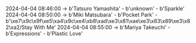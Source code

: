 2024-04-04 08:46:00 -> b'Tatsuro Yamashita' - b'unknown' - b'Sparkle'
2024-04-04 08:50:00 -> b'Miki Matsubara' - b'Pocket Park' - b'\xe7\x9c\x9f\xe5\xa4\x9c\xe4\xb8\xad\xe3\x81\xae\xe3\x83\x89\xe3\x82\xa2/Stay With Me'
2024-04-04 08:55:00 -> b'Mariya Takeuchi' - b'Expressions' - b'Plastic Love'
